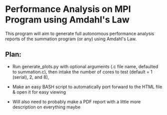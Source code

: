 # Performance Analysis on MPI Program using Amdahl's Law

This program will aim to generate full autonomous performance analysis reports of the summation program (or any) using Amdahl's Law.

## Plan:

- Run generate_plots.py with optional arguments (.c file name, defaulted to summation.c), then intake the number of cores to test (default = 1 (serial), 2, and 8), 

- Make an easy BASH script to automatically port forward to the HTML file & open it for easy viewing

- Will also need to probably make a PDF report with a little more description on everything maybe
